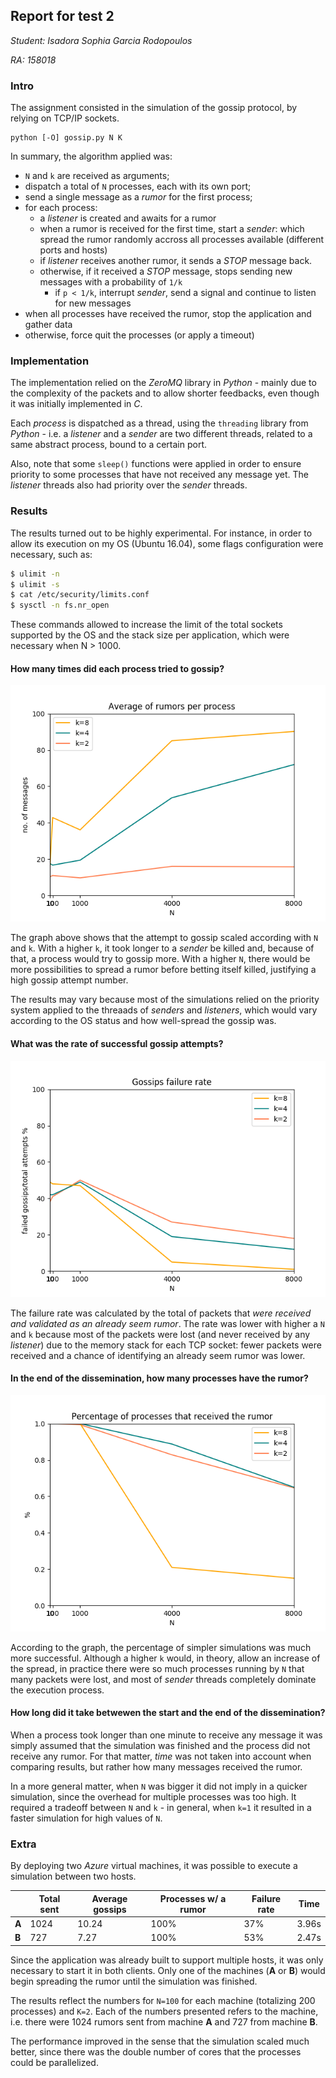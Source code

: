 ## Report for test 2

_Student: Isadora Sophia Garcia Rodopoulos_

_RA: 158018_

### Intro
The assignment consisted in the simulation of the gossip protocol, by relying on TCP/IP sockets. 

```
python [-O] gossip.py N K
```

In summary, the algorithm applied was:

* ```N``` and ```k``` are received as arguments;
* dispatch a total of ```N``` processes, each with its own port;
* send a single message as a *rumor* for the first process;
* for each process:
     + a _listener_ is created and awaits for a rumor
     + when a rumor is received for the first time, start a _sender_: which spread the rumor randomly accross all processes available (different ports and hosts)
     + if _listener_ receives another rumor, it sends a *STOP* message back.
     + otherwise, if it received a *STOP* message, stops sending new messages with a probability of ```1/k```
        + if ```p < 1/k```, interrupt _sender_, send a signal and continue to listen for new messages
* when all processes have received the rumor, stop the application and gather data 
* otherwise, force quit the processes (or apply a timeout)

### Implementation
The implementation relied on the _ZeroMQ_ library in _Python_ - mainly due to the complexity of the packets and to allow shorter feedbacks, even though it was initially implemented in _C_.

Each *process* is dispatched as a thread, using the ```threading``` library from _Python_ - i.e. a _listener_ and a _sender_ are two different threads, related to a same abstract process, bound to a certain port.

Also, note that some ```sleep()``` functions were applied in order to ensure priority to some processes that have not received any message yet. The _listener_ threads also had priority over the _sender_ threads.

### Results
The results turned out to be highly experimental. For instance, in order to allow its execution on my OS (Ubuntu 16.04), some flags configuration were necessary, such as:

```bash
$ ulimit -n
$ ulimit -s
$ cat /etc/security/limits.conf
$ sysctl -n fs.nr_open
```

These commands allowed to increase the limit of the total sockets supported by the OS and the stack size per application, which were necessary when N > 1000.

#### How many times did each process tried to gossip?
![Graph](results/avg.png)

The graph above shows that the attempt to gossip scaled according with ```N``` and ```k```. With a higher ```k```, it took longer to a _sender_ be killed and, because of that, a process would try to gossip more. With a higher ```N```, there would be more possibilities to spread a rumor before betting itself killed, justifying a high gossip attempt number.

The results may vary because most of the simulations relied on the priority system applied to the threaads of _senders_ and _listeners_, which would vary according to the OS status and how well-spread the gossip was.

#### What was the rate of successful gossip attempts?

![Graph](results/failure.png)

The failure rate was calculated by the total of packets that *were received and validated as an already seem rumor*. The rate was lower with higher a ```N``` and ```k``` because most of the packets were lost (and never received by any _listener_) due to the memory stack for each TCP socket: fewer packets were received and a chance of identifying an already seem rumor was lower.
     
#### In the end of the dissemination, how many processes have the rumor?

![Graph](results/received.png)

According to the graph, the percentage of simpler simulations was much more successful. Although a higher ```k``` would, in theory, allow an increase of the spread, in practice there were so much processes running by ```N``` that many packets were lost, and most of _sender_ threads completely dominate the execution process.
    
#### How long did it take betwewen the start and the end of the dissemination?

When a process took longer than one minute to receive any message it was simply assumed that the simulation was finished and the process did not receive any rumor. For that matter, _time_ was not taken into account when comparing results, but rather how many messages received the rumor.

In a more general matter, when ```N``` was bigger it did not imply in a quicker simulation, since the overhead for multiple processes was too high. It required a tradeoff between ```N``` and ```k``` - in general, when ```k=1``` it resulted in a faster simulation for high values of ```N```.

### Extra
By deploying two _Azure_ virtual machines, it was possible to execute a simulation between two hosts.

| | Total sent | Average gossips | Processes w/ a rumor | Failure rate |  Time  |
| --- | --- | --- | --- | --- | --- |
|**A**| 1024 | 10.24 | 100% | 37% | 3.96s |
|**B**| 727 | 7.27 | 100% | 53% | 2.47s |

Since the application was already built to support multiple hosts, it was only necessary to start it in both clients. Only one of the machines (**A** or **B**) would begin spreading the rumor until the simulation was finished.

The results reflect the numbers for ```N=100``` for each machine (totalizing 200 processes) and ```K=2```. Each of the numbers presented refers to the machine, i.e. there were 1024 rumors sent from machine **A** and 727 from machine **B**.

The performance improved in the sense that the simulation scaled much better, since there was the double number of cores that the processes could be parallelized.
